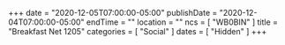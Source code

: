 +++
date = "2020-12-05T07:00:00-05:00"
publishDate = "2020-12-04T07:00:00-05:00"
endTime = ""
location = ""
ncs = [ "WB0BIN" ]
title = "Breakfast Net 1205"
categories = [ "Social" ]
dates = [ "Hidden" ]
+++
